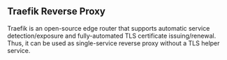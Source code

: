 ## Traefik Reverse Proxy
Traefik is an open-source edge router that supports automatic service detection/exposure and fully-automated TLS certificate issuing/renewal. Thus, it can be used as single-service reverse proxy without a TLS helper service.